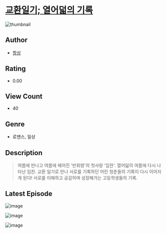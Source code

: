 # [교환일기; 열어덟의 기록](https://comic.naver.com/challenge/list?titleId=810867)
![thumbnail](https://image-comic.pstatic.net/user_contents_data/challenge_comic/2023/05/25/360371/upload_3689910660992743522_480x623.jpeg)

## Author
- [항상](https://comic.naver.com/artistTitle?id=360371)

## Rating
- 0.00

## View Count
- 40

## Genre
- 로맨스, 일상

## Description
> 여름에 만나고 여름에 헤어진 '반휘령'의 첫사랑 '임찬'. 열어덟의 여름에 다시 나타난 임찬. 교환 일기로 만나 서로를 기록하던 어린 청춘들의 기록이 다시 이어지게 된다! 서로를 이해하고 공감하며 성장해가는 고등학생들의 기록.


## Latest Episode
![image](https://image-comic.pstatic.net/user_contents_data/challenge_comic/2023/05/25/360371/upload_3919932918007685939.jpeg)

![image](https://image-comic.pstatic.net/user_contents_data/challenge_comic/2023/05/25/360371/upload_3546645408256438838.jpeg)

![image](https://image-comic.pstatic.net/user_contents_data/challenge_comic/2023/05/25/360371/upload_7293355730788626745.jpeg)
